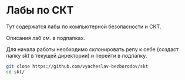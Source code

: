 # Лабы по СКТ

Тут содержатся лабы по компьютерной безопасности и СКТ.

Описания лаб см. в подпапках.

Для начала работы необходимо склонировать репу к себе
(создаст папку *skt* в текущей директории) и перейти в подпапку.

```bash
git clone https://github.com/vyacheslav-bezborodov/skt
cd skt/
```

